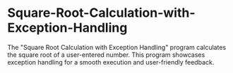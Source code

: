 # Square-Root-Calculation-with-Exception-Handling
The "Square Root Calculation with Exception Handling" program calculates the square root of a user-entered number.  This program showcases exception handling for a smooth execution and user-friendly feedback.
